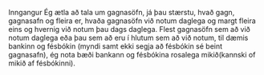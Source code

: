 Inngangur Ég ætla að tala um gagnasöfn, já þau stærstu, hvað gagn, gagnasafn og fleira er, hvaða gagnasöfn við notum daglega og margt fleira eins og hvernig við notum þau dags daglega.
Flest gagnasöfn sem að við notum daglega eða þau sem að eru í hlutum sem að við notum, til dæmis bankinn og fésbókin (myndi samt ekki segja að fésbókin sé beint gagnasafn), ég nota bæði bankann og fésbókina rosalega mikið(kannski of mikið af fésbókinni).
